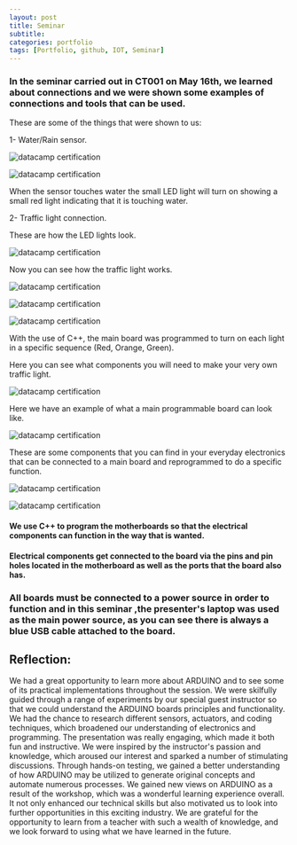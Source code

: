 ```yaml
---
layout: post
title: Seminar
subtitle:
categories: portfolio
tags: [Portfolio, github, IOT, Seminar]
---
```

### In the seminar carried out in CT001 on May 16th, we learned about connections and we were shown some examples of connections and tools that can be used.

These are some of the things that were shown to us:

1- Water/Rain sensor.

![datacamp certification](/assets/images/banners/seminar/9.jpg)

![datacamp certification](/assets/images/banners/seminar/1.jpg)

When the sensor touches water the small LED light will turn on showing a small red light indicating that it is touching water.

2- Traffic light connection.

These are how the LED lights look.

![datacamp certification](/assets/images/banners/seminar/2.jpg)

Now you can see how the traffic light works.

![datacamp certification](/assets/images/banners/seminar/3.jpg)

![datacamp certification](/assets/images/banners/seminar/4.jpg)

![datacamp certification](/assets/images/banners/seminar/5.jpg)

With the use of C++, the main board was programmed to turn on each light in a specific sequence (Red, Orange, Green).


Here you can see what components you will need to make your very own traffic light.

![datacamp certification](/assets/images/banners/seminar/8.jpg)


Here we have an example of what a main programmable board can look like.

![datacamp certification](/assets/images/banners/seminar/7.jpg)


These are some components that you can find in your everyday electronics that can be connected to a main board and reprogrammed to do a specific function. 

![datacamp certification](/assets/images/banners/seminar/6.jpg)

![datacamp certification](/assets/images/banners/seminar/10.jpg)

#### We use C++ to program the motherboards so that the electrical components can function in the way that is wanted.

#### Electrical components get connected to the board via the pins and pin holes located in the motherboard as well as the ports that the board also has.

### All boards must be connected to a power source in order to function and in this seminar ,the presenter's laptop was used as the main power source, as you can see there is always a blue USB cable attached to the board.

## Reflection:

We had a great opportunity to learn more about ARDUINO and to see some of its practical implementations throughout the session. We were skilfully guided through a range of experiments by our special guest instructor so that we could understand the ARDUINO boards principles and functionality. We had the chance to research different sensors, actuators, and coding techniques, which broadened our understanding of electronics and programming.
The presentation was really engaging, which made it both fun and instructive. We were inspired by the instructor's passion and knowledge, which aroused our interest and sparked a number of stimulating discussions. Through hands-on testing, we gained a better understanding of how ARDUINO may be utilized to generate original concepts and automate numerous processes.
We gained new views on ARDUINO as a result of the workshop, which was a wonderful learning experience overall. It not only enhanced our technical skills but also motivated us to look into further opportunities in this exciting industry. We are grateful for the opportunity to learn from a teacher with such a wealth of knowledge, and we look forward to using what we have learned in the future.


